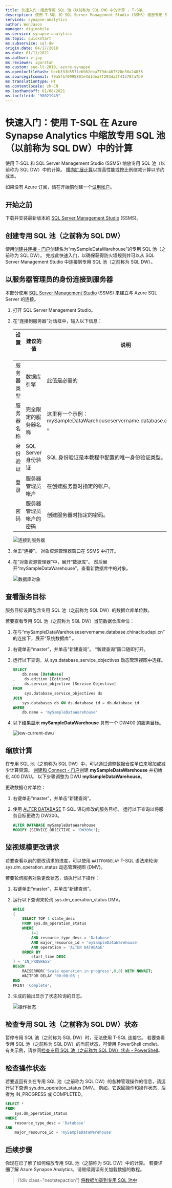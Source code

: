 ```yaml
---
title: 快速入门：缩放专用 SQL 池（以前称为 SQL DW）中的计算 - T-SQL
description: 使用 T-SQL 和 SQL Server Management Studio (SSMS) 缩放专用 SQL 池（以前称为 SQL DW）中的计算。 横向扩展计算为提高性能或缩放重新计算以节约成本。
services: synapse-analytics
author: WenJason
manager: digimobile
ms.service: synapse-analytics
ms.topic: quickstart
ms.subservice: sql-dw
origin.date: 04/17/2018
ms.date: 01/11/2021
ms.author: v-jay
ms.reviewer: igorstan
ms.custom: seo-lt-2019, azure-synapse
ms.openlocfilehash: bccb333b5571eb982eba779dc467528e30a24836
ms.sourcegitcommit: 79a5fbf0995801e4d1dea7f293da2f413787a7b9
ms.translationtype: HT
ms.contentlocale: zh-CN
ms.lasthandoff: 01/08/2021
ms.locfileid: "98021949"
---
```

# <a name="quickstart-scale-compute-for-dedicated-sql-pool-formerly-sql-dw-in-azure-synapse-analytics-using-t-sql"></a>快速入门：使用 T-SQL 在 Azure Synapse Analytics 中缩放专用 SQL 池（以前称为 SQL DW）中的计算

使用 T-SQL 和 SQL Server Management Studio (SSMS) 缩放专用 SQL 池（以前称为 SQL DW）中的计算。 [横向扩展计算](sql-data-warehouse-manage-compute-overview.md)以提高性能或按比例缩减计算以节约成本。

如果没有 Azure 订阅，请在开始前创建一个[试用帐户](https://www.microsoft.com/china/azure/index.html?fromtype=cn)。

## <a name="before-you-begin"></a>开始之前

下载并安装最新版本的 [SQL Server Management Studio](https://docs.microsoft.com/sql/ssms/download-sql-server-management-studio-ssms?toc=/synapse-analytics/sql-data-warehouse/toc.json&bc=/synapse-analytics/sql-data-warehouse/breadcrumb/toc.json&view=azure-sqldw-latest) (SSMS)。

## <a name="create-a-dedicated-sql-pool-formerly-sql-dw"></a>创建专用 SQL 池（之前称为 SQL DW）

使用[创建并连接 - 门户](create-data-warehouse-portal.md)创建名为“mySampleDataWarehouse”的专用 SQL 池（之前称为 SQL DW）。 完成此快速入门，以确保获得防火墙规则并可以从 SQL Server Management Studio 中连接到专用 SQL 池（之前称为 SQL DW）。

## <a name="connect-to-the-server-as-server-admin"></a>以服务器管理员的身份连接到服务器

本部分使用 [SQL Server Management Studio](https://docs.microsoft.com/sql/ssms/download-sql-server-management-studio-ssms?toc=/synapse-analytics/sql-data-warehouse/toc.json&bc=/synapse-analytics/sql-data-warehouse/breadcrumb/toc.json&view=azure-sqldw-latest) (SSMS) 来建立与 Azure SQL Server 的连接。

1. 打开 SQL Server Management Studio。

2. 在“连接到服务器”对话框中，输入以下信息：

   | 设置       | 建议的值 | 说明 |
   | ------------ | ------------------ | ------------------------------------------------- |
   | 服务器类型 | 数据库引擎 | 此值是必需的 |
   | 服务器名称 | 完全限定的服务器名称 | 这里有一个示例：mySampleDataWarehouseservername.database.chinacloudapi.cn  。 |
   | 身份验证 | SQL Server 身份验证 | SQL 身份验证是本教程中配置的唯一身份验证类型。 |
   | 登录 | 服务器管理员帐户 | 在创建服务器时指定的帐户。 |
   | 密码 | 服务器管理员帐户的密码 | 创建服务器时指定的密码。 |

    ![连接到服务器](./media/quickstart-scale-compute-tsql/connect-to-server.png)

3. 单击“连接”。 对象资源管理器窗口在 SSMS 中打开。

4. 在“对象资源管理器”中，展开“数据库”。 然后展开“mySampleDataWarehouse”，查看新数据库中的对象。

    ![数据库对象](./media/quickstart-scale-compute-tsql/connected.png)

## <a name="view-service-objective"></a>查看服务目标

服务目标设置包含专用 SQL 池（之前称为 SQL DW）的数据仓库单位数。

若要查看专用 SQL 池（之前称为 SQL DW）当前数据仓库单位：

1. 在与“mySampleDataWarehouseservername.database.chinacloudapi.cn”  的连接下，展开“系统数据库”  。
2. 右键单击“master”，并单击“新建查询”。  “新建查询”窗口随即打开。
3. 运行以下查询，从 sys.database_service_objectives 动态管理视图中选择。

    ```sql
    SELECT
        db.name [Database]
    ,    ds.edition [Edition]
    ,    ds.service_objective [Service Objective]
    FROM
         sys.database_service_objectives ds
    JOIN
        sys.databases db ON ds.database_id = db.database_id
    WHERE
        db.name = 'mySampleDataWarehouse'
    ```

4. 以下结果显示 **mySampleDataWarehouse** 具有一个 DW400 的服务目标。

    ![iew-current-dwu](./media/quickstart-scale-compute-tsql/view-current-dwu.png)

## <a name="scale-compute"></a>缩放计算

在专用 SQL 池（之前称为 SQL DW）中，可以通过调整数据仓库单位来增加或减少计算资源。 [创建和 Connect - 门户](create-data-warehouse-portal.md)创建 **mySampleDataWarehouse** 并初始化 400 DWU。 以下步骤调整为 DWU **mySampleDataWarehouse**。

更改数据仓库单位：

1. 右键单击“master”，并单击“新建查询”。 
2. 使用 [ALTER DATABASE](https://docs.microsoft.com/sql/t-sql/statements/alter-database-azure-sql-database?toc=/synapse-analytics/sql-data-warehouse/toc.json&bc=/synapse-analytics/sql-data-warehouse/breadcrumb/toc.json&view=azure-sqldw-latest) T-SQL 语句修改的服务目标。 运行以下查询以将服务目标更改为 DW300。

    ```Sql
    ALTER DATABASE mySampleDataWarehouse
    MODIFY (SERVICE_OBJECTIVE = 'DW300c');
    ```

## <a name="monitor-scale-change-request"></a>监视规模更改请求

若要查看以前的更改请求的进度，可以使用 `WAITFORDELAY` T-SQL 语法来轮询 sys.dm_operation_status 动态管理视图 (DMV)。

若要轮询服务对象更改状态，请执行以下操作：

1. 右键单击“master”，并单击“新建查询”。 
2. 运行以下查询来轮询 sys.dm_operation_status DMV。

    ```sql
    WHILE
    (
        SELECT TOP 1 state_desc
        FROM sys.dm_operation_status
        WHERE
            1=1
            AND resource_type_desc = 'Database'
            AND major_resource_id = 'mySampleDataWarehouse'
            AND operation = 'ALTER DATABASE'
        ORDER BY
            start_time DESC
    ) = 'IN_PROGRESS'
    BEGIN
        RAISERROR('Scale operation in progress',0,0) WITH NOWAIT;
        WAITFOR DELAY '00:00:05';
    END
    PRINT 'Complete';
    ```

3. 生成的输出显示了状态轮询的日志。

    ![操作状态](./media/quickstart-scale-compute-tsql/polling-output.png)

## <a name="check-dedicated-sql-pool-formerly-sql-dw-state"></a>检查专用 SQL 池（之前称为 SQL DW）状态

暂停专用 SQL 池（之前称为 SQL DW）时，无法使用 T-SQL 连接它。 若要查看专用 SQL 池（之前称为 SQL DW）的当前状态，可使用 PowerShell cmdlet。 有关示例，请参阅[检查专用 SQL 池（之前称为 SQL DW）状态 - PowerShell](quickstart-scale-compute-powershell.md#check-data-warehouse-state)。

## <a name="check-operation-status"></a>检查操作状态

若要返回有关在专用 SQL 池（之前称为 SQL DW）的各种管理操作的信息，请运行以下查询 [sys.dm_operation_status](https://docs.microsoft.com/sql/relational-databases/system-dynamic-management-views/sys-dm-operation-status-azure-sql-database?toc=/synapse-analytics/sql-data-warehouse/toc.json&bc=/synapse-analytics/sql-data-warehouse/breadcrumb/toc.json&view=azure-sqldw-latest) DMV。 例如，它返回操作和操作状态，后者为 IN_PROGRESS 或 COMPLETED。

```sql
SELECT *
FROM
    sys.dm_operation_status
WHERE
    resource_type_desc = 'Database'
AND
    major_resource_id = 'mySampleDataWarehouse'
```

## <a name="next-steps"></a>后续步骤

你现在已了解了如何缩放专用 SQL 池（之前称为 SQL DW）中的计算。 若要详细了解 Azure Synapse Analytics，请继续阅读有关加载数据的教程。

> [!div class="nextstepaction"]
>[将数据加载到专用 SQL 池中](load-data-from-azure-blob-storage-using-polybase.md)
